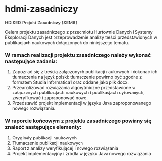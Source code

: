 # hdmi-zasadniczy
HDiSED Projekt Zasadniczy [SEM6]

Celem projektu zasadniczego z przedmiotu Hurtownie Danych i Systemy Eksploracji Danych jest przeprowadzenie analizy treści przedstawionych w publikacjach naukowych dołączonych do niniejszego tematu. 
### W ramach realizacji projektu zasadniczego należy wykonać następujące zadania:
1. Zapoznać się z treścią załączonych publikacji naukowych i dokonać ich tłumaczenia na język polski: tłumaczenie powinno być zgodne z formatem Studia Informatica1 oraz oddane jako plik docx.
2. Przeanalizować rozwiązania algorytmiczne przedstawione w załączonych publikacjach naukowych i publikacjach cytowanych, zweryfikować i zaproponować nowe.
3. Przedstawić projekt implementacji w języku Java zaproponowanego nowego rozwiązania.
### W raporcie końcowym z projektu zasadniczego powinny się znaleźć następujące elementy:
1. Oryginały publikacji naukowych
2. Tłumaczenie publikacji naukowych
3. Raport z analizy weryfikującej i nowego rozwiązania
4. Projekt implementacyjny i źródła w języku Java nowego rozwiązania